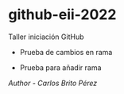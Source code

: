 # github-eii-2022
Taller iniciación GitHub

- Prueba de cambios en rama

- Prueba para añadir rama

*Author - Carlos Brito Pérez*

